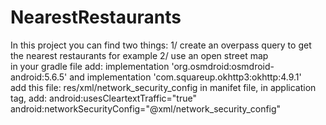 # NearestRestaurants
In this project you can find two things: 
1/ create an overpass query to get the nearest restaurants for example 
2/ use an open street map    
      in your gradle file add:
  implementation 'org.osmdroid:osmdroid-android:5.6.5'  and
  implementation 'com.squareup.okhttp3:okhttp:4.9.1'  
     add this file: res/xml/network_security_config
     in manifet file, in application tag, add:
        android:usesCleartextTraffic="true"
        android:networkSecurityConfig="@xml/network_security_config"
      
